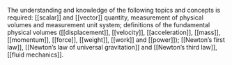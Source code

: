The understanding and knowledge of the following topics and concepts is required: [[scalar]] and [[vector]] quantity, measurement of physical volumes and measurement unit system; definitions of the fundamental physical volumes ([[displacement]], [[velocity]], [[acceleration]], [[mass]], [[momentum]], [[force]], [[weight]], [[work]] and [[power]]); [[Newton’s first law]], [[Newton’s law of universal gravitation]] and [[Newton’s third law]], [[fluid mechanics]].